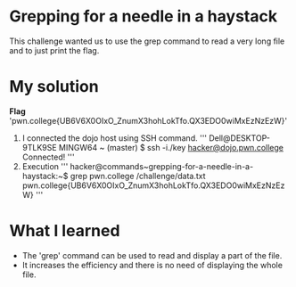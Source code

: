 # Grepping for a needle in a haystack
This challenge wanted us to use the grep command to read a very long file and to just print the flag.
# My solution
**Flag** 'pwn.college{UB6V6X0OIxO_ZnumX3hohLokTfo.QX3EDO0wiMxEzNzEzW}'
1. I connected the dojo host using SSH command.
'''
Dell@DESKTOP-9TLK9SE MINGW64 ~ (master)
$ ssh -i./key hacker@dojo.pwn.college
Connected!
'''
2. Execution 
'''
hacker@commands~grepping-for-a-needle-in-a-haystack:~$ grep pwn.college /challenge/data.txt
pwn.college{UB6V6X0OIxO_ZnumX3hohLokTfo.QX3EDO0wiMxEzNzEzW}
'''
# What I learned 
- The 'grep' command can be used to read and display a part of the file.
- It increases the efficiency and there is no need of displaying the whole file.